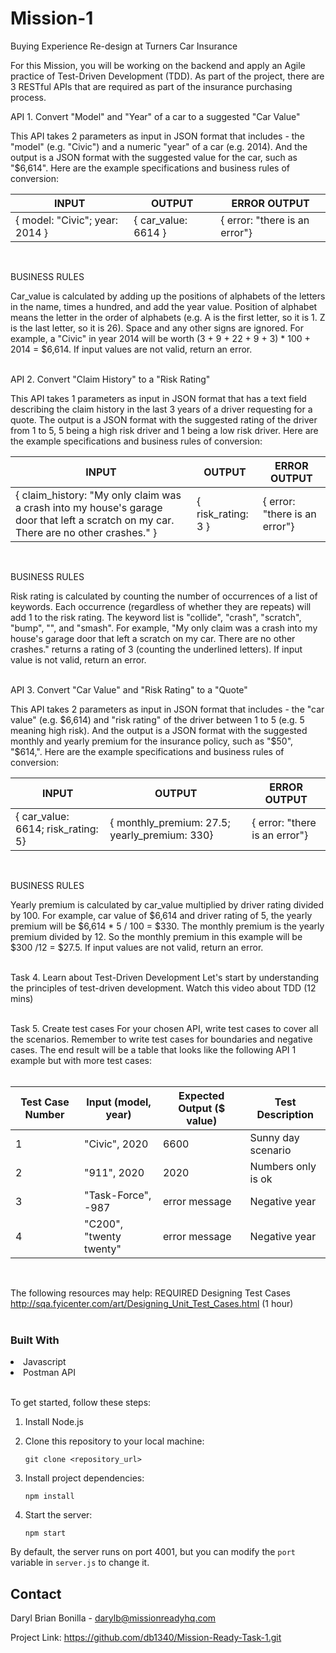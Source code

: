# Mission-1
Buying Experience Re-design at Turners Car Insurance

​​​​​For this Mission, you will be working on the backend and apply an Agile practice of Test-Driven Development (TDD).  As part of the project, there are 3 RESTful APIs that are required as part of the insurance purchasing process. 

API 1. Convert "Model" and "Year" of a car to a suggested "Car Value"

This API takes 2 parameters as input in JSON format that includes - the "model" (e.g. "Civic") and a numeric "year" of a car (e.g. 2014).  And the output is a JSON format with the suggested value for the car, such as "$6,614".  Here are the example specifications and business rules of conversion:
<br>

| INPUT | OUTPUT | ERROR OUTPUT |
| ---      | ---       |  ---      |
|{ model: "Civic"; year: 2014 }  | { car_value: 6614 }  |{ error: "there is an error"}  |
<br>

BUSINESS RULES

Car_value is calculated by adding up the positions of alphabets of the letters in the name, times a hundred, and add the year value.  Position of alphabet means the letter in the order of alphabets (e.g. A is the first letter, so it is 1.  Z is the last letter, so it is 26).  Space and any other signs are ignored.   For example, a "Civic" in year 2014 will be worth (3 + 9 + 22 + 9 + 3) * 100 + 2014 = $6,614.  If input values are not valid, return an error.
<br>
<br>

API 2. Convert "Claim History" to a "Risk Rating"

This API takes 1 parameters as input in JSON format that has a text field describing the claim history in the last 3 years of a driver requesting for a quote.  The output is a JSON format with the suggested rating of the driver from 1 to 5, 5 being a high risk driver and 1 being a low risk driver.  Here are the example specifications and business rules of conversion:
 
| INPUT | OUTPUT | ERROR OUTPUT |
| ---      | ---       |  ---      |
|{ claim_history: "My only claim was a crash into my house's garage door that left a scratch on my car.  There are no other crashes." } |	{ risk_rating: 3 } |	{ error: "there is an error"} |
<br>

BUSINESS RULES

Risk rating is calculated by counting the number of occurrences of a list of keywords.  Each occurrence (regardless of whether they are repeats) will add 1 to the risk rating.  The keyword list is "collide", "crash", "scratch", "bump", "", and "smash".  For example, "My only claim was a crash into my house's garage door that left a scratch on my car. There are no other crashes." returns a rating of 3 (counting the underlined letters).  If input value is not valid, return an error.
<br>
<br>

API 3. Convert "Car Value" and "Risk Rating" to a "Quote"

This API takes 2 parameters as input in JSON format that includes - the "car value" (e.g. $6,614) and "risk rating" of the driver between 1 to 5 (e.g. 5 meaning high risk).  And the output is a JSON format with the suggested monthly and yearly premium for the insurance policy, such as "$50", "$614,".  Here are the example specifications and business rules of conversion:
<br>

| INPUT | OUTPUT | ERROR OUTPUT |
| ---      | ---       |  ---      |
{ car_value: 6614; risk_rating: 5}	| { monthly_premium: 27.5; yearly_premium: 330}	| { error: "there is an error"} |
<br>
 
BUSINESS RULES

Yearly premium is calculated by car_value multiplied by driver rating divided by 100.   For example, car value of $6,614 and driver rating of 5, the yearly premium will be $6,614 * 5 / 100 = $330.  The monthly premium is the yearly premium divided by 12.  So the monthly premium in this example will be $300 /12 = $27.5.  If input values are not valid, return an error.
<br>
<br>

Task 4. Learn about Test-Driven Development 
Let's start by understanding the principles of test-driven development.  Watch this video about TDD (12 mins)
<br>
<br>

Task 5. Create test cases
For your chosen API, write test cases to cover all the scenarios.  Remember to write test cases for boundaries and negative cases.  The end result will be a table that looks like the following API 1 example but with more test cases:
<br>
<br>

| Test Case Number | Input (model, year) | Expected Output ($ value) | Test Description |  
| ---      | ---       |  ---      |  ---      |
| 1 | "Civic", 2020 | 6600 | Sunny day scenario | 
| 2 | "911", 2020 | 2020 | Numbers only is ok | 
| 3 | "Task-Force", -987 | error message | Negative year | 
| 4 | "C200", "twenty twenty" | error message | Negative year | 
<br>

The following resources may help:
​​​​​​​​​​​​​​REQUIRED Designing Test Cases http://sqa.fyicenter.com/art/Designing_Unit_Test_Cases.html (1 hour)
<br>
<br>


### Built With
<li>Javascript</li>
<li>Postman API</li>
<br>

To get started, follow these steps:

1. Install Node.js

2. Clone this repository to your local machine:

   ```
   git clone <repository_url>
   ```

3. Install project dependencies:

   ```
   npm install
   ```

5. Start the server:
   
   ```
   npm start
   ```

By default, the server runs on port 4001, but you can modify the `port` variable in `server.js` to change it.


## Contact
Daryl Brian Bonilla - darylb@missionreadyhq.com

Project Link: https://github.com/db1340/Mission-Ready-Task-1.git
